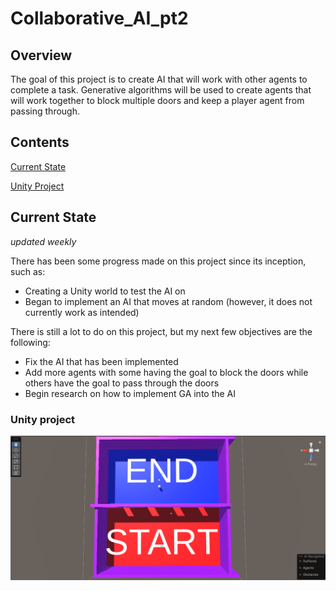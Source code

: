 # Collaborative_AI_pt2
 
## Overview
The goal of this project is to create AI that will work with other agents to complete a task. Generative algorithms will be used to create agents that will work together to block multiple doors and keep a player agent from passing through. 

## Contents
[Current State](#current-state)

[Unity Project](#unity-project)

## Current State
*updated weekly*


There has been some progress made on this project since its inception, such as:

* Creating a Unity world to test the AI on
* Began to implement an AI that moves at random (however, it does not currently work as intended)

There is still a lot to do on this project, but my next few objectives are the following:

* Fix the AI that has been implemented
* Add more agents with some having the goal to block the doors while others have the goal to pass through the doors
* Begin research on how to implement GA into the AI

### Unity project
![Unity World Overview](https://github.com/DakotaRo/Collaborative_AI_attempt2/blob/main/images/Unity%20World%20Overview.png)